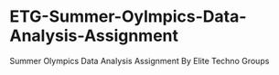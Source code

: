 # ETG-Summer-Oylmpics-Data-Analysis-Assignment
Summer Olympics Data Analysis Assignment By Elite Techno Groups
